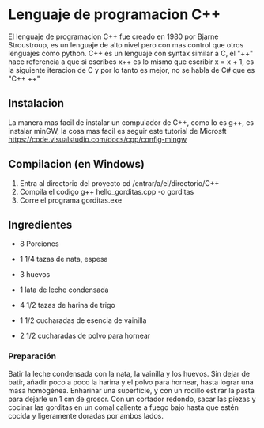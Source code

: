 # Lenguaje de programacion C++

El lenguaje de programacion C++ fue creado en 1980 por Bjarne Stroustroup, es un lenguaje de alto nivel pero con mas control que otros lenguajes como python.
C++ es un lenguaje con syntax similar a C, el "++" hace referencia a que si escribes x++ es lo mismo que escribir x = x + 1, es la siguiente iteracion de C y por lo tanto es mejor, no se habla de C# que es "C++ ++"

## Instalacion

La manera mas facil de instalar un compulador de C++, como lo es g++, es instalar minGW, la cosa mas facil es seguir este tutorial de Microsft
https://code.visualstudio.com/docs/cpp/config-mingw

## Compilacion (en Windows)

1. Entra al directorio del proyecto
    cd /entrar/a/el/directorio/C++
2. Compila el codigo
    g++ hello_gorditas.cpp -o gorditas
3. Corre el programa
    gorditas.exe


## Ingredientes
-  8 Porciones

-   1 1/4 tazas de nata, espesa
-   3 huevos
-   1 lata de leche condensada
-   4 1/2 tazas de harina de trigo
-   1 1/2 cucharadas de esencia de vainilla
-   2 1/2 cucharadas de polvo para hornear
### Preparación
Batir la leche condensada con la nata, la vainilla y los huevos.
Sin dejar de batir, añadir poco a poco la harina y el polvo para hornear, hasta lograr una masa homogénea.
Enharinar una superficie, y con un rodillo estirar la pasta para dejarle un 1 cm de grosor.
Con un cortador redondo, sacar las piezas y cocinar las gorditas en un comal caliente a fuego bajo hasta que estén cocida y ligeramente doradas por ambos lados. 
